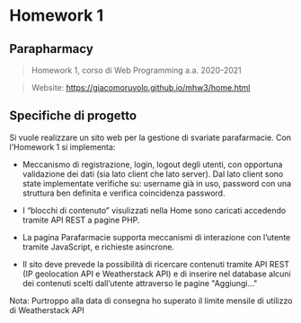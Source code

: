 # Homework 1
## Parapharmacy 
> Homework 1, corso di Web Programming a.a. 2020-2021

> Website: https://giacomoruvolo.github.io/mhw3/home.html

## Specifiche di progetto
Si vuole realizzare un sito web per la gestione di svariate parafarmacie. Con l'Homework 1 si implementa:

- Meccanismo di registrazione, login, logout degli utenti, con opportuna validazione dei dati (sia lato client che lato server). Dal lato client sono state implementate verifiche su: username già in uso, password con una struttura ben definita e verifica coincidenza password. 

- I “blocchi di contenuto” visulizzati nella Home sono caricati accedendo tramite API REST a pagine PHP.

- La pagina Parafarmacie supporta meccanismi di interazione con l’utente tramite JavaScript, e richieste asincrone.

- Il sito deve prevede la possibilità di ricercare contenuti tramite API REST (IP geolocation API e Weatherstack API) e di inserire nel database alcuni dei contenuti scelti dall’utente attraverso le pagine "Aggiungi..."


Nota: Purtroppo alla data di consegna ho superato il limite mensile di utilizzo di Weatherstack API